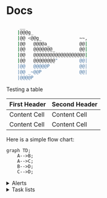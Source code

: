 # Docs

```bash
     __
    |@@@g_
    |@@ <@@g_              ~~,
    |@@   @@@@a_           @@|
    |@@   @@@@@@@_         @@|
    |@@   @@@@@@@@@@@@@@@@@@@|
    |@@   @@@@@@@@"        @@|
    |@@   @@@@@P           @@|
    |@@ _~@@P              @@|
    |@@@@P
```

Testing a table

| First Header | Second Header |
| ------------ | ------------- |
| Content Cell | Content Cell  |
| Content Cell | Content Cell  |


Here is a simple flow chart:

```mermaid
graph TD;
    A-->B;
    A-->C;
    B-->D;
    C-->D;
```

<details>

<summary>Alerts</summary>

### Alerts

> [!NOTE]
> Useful information that users should know, even when skimming content.

> [!TIP]
> Helpful advice for doing things better or more easily.

> [!IMPORTANT]
> Key information users need to know to achieve their goal.

> [!WARNING]
> Urgent info that needs immediate user attention to avoid problems.

> [!CAUTION]
> Advises about risks or negative outcomes of certain actions.

</details>

<details>

<summary>Task lists</summary>

### Task Lists

- [x] #739
- [ ] https://github.com/octo-org/octo-repo/issues/740
- [ ] Add delight to the experience when all tasks are complete :tada:

</detials>